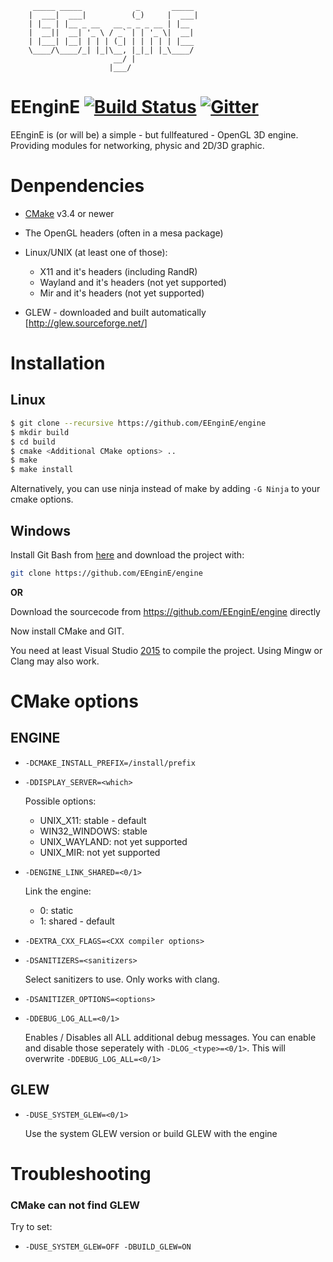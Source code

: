 ```
     _____ _____            _       _____
    |  ___|  ___|          (_)     |  ___|
    | |__ | |__ _ __   __ _ _ _ __ | |__
    |  __||  __| '_ \ / _` | | '_ \|  __|
    | |___| |__| | | | (_| | | | | | |___
    \____/\____/_| |_|\__, |_|_| |_\____/
                       __/ |
                      |___/
```

# EEnginE [![Build Status](<https://travis-ci.org/EEnginE/engine.svg?branch=master>)](<https://travis-ci.org/EEnginE/engine>) [![Gitter](https://badges.gitter.im/Join%20Chat.svg)](https://gitter.im/EEnginE/engine?utm_source=badge&utm_medium=badge&utm_campaign=pr-badge&utm_content=badge)

EEnginE is (or will be) a simple - but fullfeatured - OpenGL 3D engine.
Providing modules for networking, physic and 2D/3D graphic.

# Denpendencies

-   [CMake](http://www.cmake.org/) v3.4 or newer
-   The OpenGL headers (often in a mesa package)
-   Linux/UNIX (at least one of those):
    -   X11 and it's headers (including RandR)
    -   Wayland and it's headers (not yet supported)
    -   Mir and it's headers (not yet supported)

-   GLEW - downloaded and built automatically [<http://glew.sourceforge.net/>]

# Installation

## Linux

```sh
$ git clone --recursive https://github.com/EEnginE/engine
$ mkdir build
$ cd build
$ cmake <Additional CMake options> ..
$ make
$ make install
```

Alternatively, you can use ninja instead of make by adding `-G Ninja` to your cmake options.

## Windows

Install Git Bash from [here](http://git-scm.com/) and download the project with:

```sh
git clone https://github.com/EEnginE/engine
```

**OR**

Download the sourcecode from https://github.com/EEnginE/engine directly

Now install CMake and GIT.

You need at least Visual Studio [2015](https://www.visualstudio.com/en-us/downloads/visual-studio-2015-downloads-vs.aspx) to compile the project.
Using Mingw or Clang may also work.

# CMake options

## ENGINE

-   `-DCMAKE_INSTALL_PREFIX=/install/prefix`

-   `-DDISPLAY_SERVER=<which>`

    Possible options:
      - UNIX_X11: stable - default
      - WIN32_WINDOWS: stable
      - UNIX_WAYLAND: not yet supported
      - UNIX_MIR: not yet supported


-   `-DENGINE_LINK_SHARED=<0/1>`

    Link the engine:
      - 0: static
      - 1: shared - default


-   `-DEXTRA_CXX_FLAGS=<CXX compiler options>`

-   `-DSANITIZERS=<sanitizers>`

    Select sanitizers to use. Only works with clang.

-   `-DSANITIZER_OPTIONS=<options>`


-   `-DDEBUG_LOG_ALL=<0/1>`

    Enables / Disables all ALL additional debug messages. You can
    enable and disable those seperately with `-DLOG_<type>=<0/1>`.
    This will overwrite `-DDEBUG_LOG_ALL=<0/1>`

## GLEW

-   `-DUSE_SYSTEM_GLEW=<0/1>`

    Use the system GLEW version or build GLEW with the engine

# Troubleshooting


### CMake can not find GLEW

Try to set:
-    `-DUSE_SYSTEM_GLEW=OFF -DBUILD_GLEW=ON`
